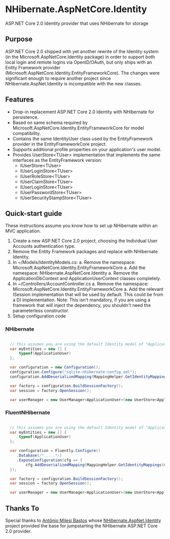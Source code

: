 NHibernate.AspNetCore.Identity
=======================

ASP.NET Core 2.0 Identity provider that uses NHibernate for storage

## Purpose ##

ASP.NET Core 2.0 shipped with yet another rewrite of the Identity system (in the Microsoft.AspNetCore.Identity package) in order to support both local login and remote logins via OpenID/OAuth, but only ships with an
Entity Framework provider (Microsoft.AspNetCore.Identity.EntityFrameworkCore). The changes were significant enough to require another project since NHibernate.AspNet.Identity is incompatible with the new classes.

## Features ##

* Drop-in replacement ASP.NET Core 2.0 Identity with NHibernate for persistence.
* Based on same schema required by Microsoft.AspNetCore.Identity.EntityFrameworkCore for model compatibility.
* Contains the same IdentityUser class used by the EntityFramework provider in the EntityFrameworkCore project.
* Supports additional profile properties on your application's user model.
* Provides UserStore&lt;TUser&gt; implementation that implements the same interfaces as the EntityFramework version:
  * IUserStore&lt;TUser&gt;
  * IUserLoginStore&lt;TUser&gt;
  * IUserRoleStore&lt;TUser&gt;
  * IUserClaimStore&lt;TUser&gt;
  * IUserLoginStore&lt;TUser&gt;
  * IUserPasswordStore&lt;TUser&gt;
  * IUserSecurityStampStore&lt;TUser&gt;

## Quick-start guide ##
These instructions assume you know how to set up NHibernate within an MVC application.

1. Create a new ASP.NET Core 2.0 project, choosing the Individual User Accounts authentication type.
2. Remove the Entity Framework packages and replace with NHibernate Identity.
3. In ~/Models/IdentityModels.cs:
  a. Remove the namespace: Microsoft.AspNetCore.Identity.EntityFrameworkCore
  a. Add the namespace: NHibernate.AspNetCore.Identity
  a. Remove the ApplicationDbContext and ApplicationUserContext classes completely.
4. In ~/Controllers/AccountController.cs
  a. Remove the namespace: Microsoft.AspNetCore.Identity.EntityFrameworkCore
  a. Add the relevant ISession implementation that will be used by default.  This could be from a DI implementation.
    Note: This isn't mandatory, if you are using a framework that will inject the dependency, you shouldn't need the parameterless constructor.
5. Setup configuration code

### NHibernate ###

```C#

  // this assumes you are using the default Identity model of "ApplicationUser"
  var myEntities = new [] {
      typeof(ApplicationUser)
  };

  var configuration = new Configuration();
  configuration.Configure("sqlite-nhibernate-config.xml");
  configuration.AddDeserializedMapping(MappingHelper.GetIdentityMappings(myEntities), null);

  var factory = configuration.BuildSessionFactory();
  var session = factory.OpenSession();

  var userManager = new UserManager<ApplicationUser>(new UserStore<ApplicationUser>(session);
```

### FluentNHibernate ###

```C#

  // this assumes you are using the default Identity model of "ApplicationUser"
  var myEntities = new [] {
      typeof(ApplicationUser)
  };

  var configuration = Fluently.Configure()
     .Database(/*.....*/)
     .ExposeConfiguration(cfg => {
         cfg.AddDeserializedMapping(MappingHelper.GetIdentityMappings(myEntities), null);
  });

  var factory = configuration.BuildSessionFactory();
  var session = factory.OpenSession();

  var userManager = new UserManager<ApplicationUser>(new UserStore<ApplicationUser>(session);
```

## Thanks To ##

Special thanks to [Antônio Milesi Bastos](https://github.com/milesibastos) whose [NHibernate.AspNet.Identity](https://github.com/nhibernate/NHibernate.AspNet.Identity) project provided the base for jumpstarting the NHibernate ASP.NET Core 2.0 provider.
